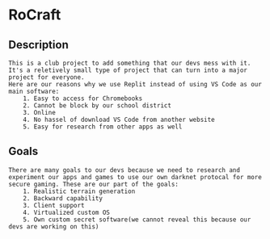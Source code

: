 # RoCraft
## Description
	This is a club project to add something that our devs mess with it. It's a reletively small type of project that can turn into a major project for everyone.
	Here are our reasons why we use Replit instead of using VS Code as our main software:
		1. Easy to access for Chromebooks
		2. Cannot be block by our school district
		3. Online
		4. No hassel of download VS Code from another website
		5. Easy for research from other apps as well
## Goals
	There are many goals to our devs because we need to research and experiment our apps and games to use our own darknet protocal for more secure gaming. These are our part of the goals:
		1. Realistic terrain generation
		2. Backward capability
		3. Client support
		4. Virtualized custom OS
		5. Own custom secret software(we cannot reveal this because our devs are working on this)